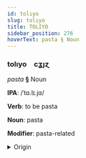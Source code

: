 ```yaml
---
id: tolıyo
slug: tolıyo
title: TOLIYO
sidebar_position: 276
hoverText: pasta § Noun
---
```


### tolıyo&emsp;<span kind="abugida">cʓȷɀ</span>

*pasta* **§** Noun

**IPA**: /ˈtɑ.lɪ.jɑ/

**Verb**: to be pasta

**Noun**: pasta

**Modifier**: pasta-related

<details>
    <summary>Origin</summary>
    Hausa taliya /ta.lɨ.j̰a/<br/>
    <em>Afroasiatic Language Family</em>
</details>